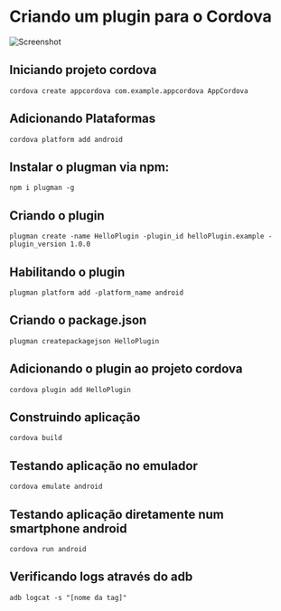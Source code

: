 # Criando um plugin para o Cordova

![Screenshot]()

##  Iniciando projeto cordova

`cordova create appcordova com.example.appcordova AppCordova`

## Adicionando Plataformas

`cordova platform add android`

## Instalar o plugman via npm:
`npm i plugman -g`

## Criando o plugin

`plugman create -name HelloPlugin -plugin_id helloPlugin.example -plugin_version 1.0.0`

## Habilitando o plugin

`plugman platform add -platform_name android`

## Criando o package.json
`plugman createpackagejson HelloPlugin`

## Adicionando o plugin ao projeto cordova
`cordova plugin add HelloPlugin`

## Construindo aplicação

`cordova build`

## Testando aplicação no emulador

`cordova emulate android`

## Testando aplicação diretamente num smartphone android

`cordova run android`

## Verificando logs através do adb

`adb logcat -s "[nome da tag]"`
